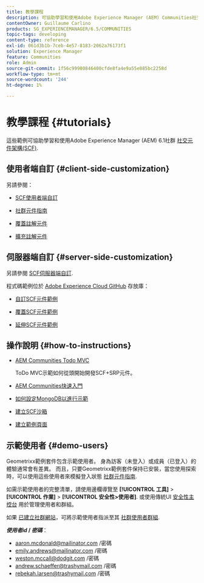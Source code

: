 ```yaml
---
title: 教學課程
description: 可協助學習和使用Adobe Experience Manager (AEM) Communities社交元件架構(SCF)的範例
contentOwner: Guillaume Carlino
products: SG_EXPERIENCEMANAGER/6.5/COMMUNITIES
topic-tags: developing
content-type: reference
exl-id: 061d3b1b-7ceb-4e57-8183-2062a76173f1
solution: Experience Manager
feature: Communities
role: Admin
source-git-commit: 1f56c99980846400cfde8fa4e9a55e885bc2258d
workflow-type: tm+mt
source-wordcount: '244'
ht-degree: 1%

---
```


# 教學課程 {#tutorials}

這些範例可協助學習和使用Adobe Experience Manager (AEM) 6.1社群 [社交元件架構(SCF)](scf.md).

## 使用者端自訂 {#client-side-customization}

另請參閱：

* [SCF使用者端自訂](client-customize.md)

* [社群元件指南](components-guide.md)

* [覆蓋註解元件](overlay-comments.md)

* [擴充註解元件](extend-comments.md)

## 伺服器端自訂 {#server-side-customization}

另請參閱 [SCF伺服器端自訂](server-customize.md).

程式碼範例位於 [Adobe Experience Cloud GitHub](https://github.com/Adobe-Marketing-Cloud) 存放庫：

* [自訂SCF元件範例](https://github.com/Adobe-Marketing-Cloud/aem-scf-sample-components-customize)

* [覆蓋SCF元件範例](https://github.com/Adobe-Marketing-Cloud/aem-scf-sample-components-overlay)

* [延伸SCF元件範例](https://github.com/Adobe-Marketing-Cloud/aem-scf-sample-components-extension)

## 操作說明 {#how-to-instructions}

* [AEM Communities Todo MVC](https://github.com/Adobe-Marketing-Cloud/aem-communities-todomvc-sample)

  ToDo MVC示範如何從頭開始開發SCF+SRP元件。

* [AEM Communities快速入門](getting-started.md)

* [如何設定MongoDB以進行示範](demo-mongo.md)

* [建立SCF沙箱](an-scf-sandbox.md)

* [建立範例頁面](create-sample-page.md)

## 示範使用者 {#demo-users}

Geometrixx範例套件包含示範使用者。 身為訪客（未登入）或成員（已登入）的體驗通常會有差異。 而且，只要Geometrixx範例套件保持已安裝，當您使用探索時，可以使用這些使用者來模擬登入狀態 [社群元件指南](components-guide.md).

如需示範使用者的完整清單，請使用邊欄導覽至 **[!UICONTROL 工具]** > **[!UICONTROL 作業]** > **[!UICONTROL 安全性>使用者]**. 或使用傳統UI [安全性主控台](http://localhost:4502/useradmin) 用於管理使用者和群組。

如果 [已建立社群網站](getting-started.md)，可將示範使用者指派至其 [社群使用者群組](users.md).

***使用者id* / *密碼***：

* aaron.mcdonald@mailinator.com /密碼
* emily.andrews@mailinator.com /密碼
* weston.mccall@dodgit.com /密碼
* andrew.schaeffer@trashymail.com /密碼
* rebekah.larsen@trashymail.com /密碼
